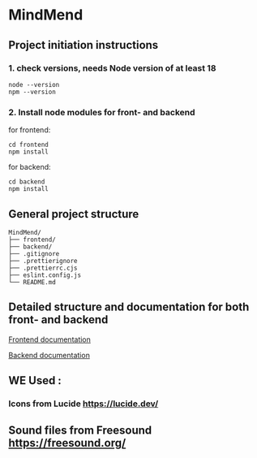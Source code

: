 # MindMend

## Project initiation instructions

### 1. check versions, needs Node version of at least 18

    node --version
    npm --version

### 2. Install node modules for front- and backend

for frontend:

    cd frontend
    npm install

for backend:

    cd backend
    npm install

## General project structure

    MindMend/
    ├── frontend/
    ├── backend/
    ├── .gitignore
    ├── .prettierignore
    ├── .prettierrc.cjs
    ├── eslint.config.js
    └── README.md

## Detailed structure and documentation for both front- and backend

[Frontend documentation](frontend/README.md)

[Backend documentation](backend/README.md)


## WE Used :

### Icons from Lucide https://lucide.dev/

## Sound files from Freesound https://freesound.org/

